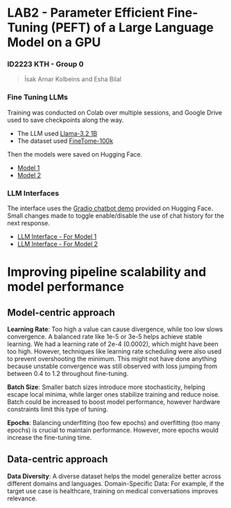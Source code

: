 # LAB2 - Parameter Efficient Fine-Tuning (PEFT) of a Large Language Model on a GPU  
### ID2223 KTH - Group 0  
> Ísak Arnar Kolbeins and Esha Bilal  


### Fine Tuning LLMs 
Training was conducted on Colab over multiple sessions, and Google Drive used to save checkpoints along the way.  
- The LLM used [Llama-3.2 1B](https://huggingface.co/unsloth/Llama-3.2-1B-Instruct)  
- The dataset used [FineTome-100k](https://huggingface.co/datasets/mlabonne/FineTome-100k)

Then the models were saved on Hugging Face.
- [Model 1](https://huggingface.co/kolbeins/model)  
- [Model 2](https://huggingface.co/esha111/id2223_lab2_correct)  

### LLM Interfaces  
The interface uses the [Gradio chatbot demo](https://huggingface.co/spaces/gradio-templates/chatbot) provided on Hugging Face.
Small changes made to toggle enable/disable the use of chat history for the next response.  
- [LLM Interface - For Model 1](https://huggingface.co/spaces/kolbeins/chatbot)  
- [LLM Interface - For Model 2](https://huggingface.co/spaces/kolbeins/chatbot_esha)  


# Improving pipeline scalability and model performance 

## Model-centric approach
**Learning Rate**: Too high a value can cause divergence, while too low slows convergence. A balanced rate like 1e-5 or 3e-5 helps achieve stable learning. We had a learning rate of 2e-4 (0.0002), which might have been too high. However, techniques like learning rate scheduling were also used to prevent overshooting the minimum. This might not have done anything because unstable convergence was still observed with loss jumping from between 0.4 to 1.2 throughout fine-tuning. 

**Batch Size**: Smaller batch sizes introduce more stochasticity, helping escape local minima, while larger ones stabilize training and reduce noise. Batch could be increased to boost model performance, however hardware constraints limit this type of tuning. 

**Epochs**: Balancing underfitting (too few epochs) and overfitting (too many epochs) is crucial to maintain performance. However, more epochs would increase the fine-tuning time. 

## Data-centric approach

**Data Diversity**: A diverse dataset helps the model generalize better across different domains and languages.
Domain-Specific Data: For example, if the target use case is healthcare, training on medical conversations improves relevance.
